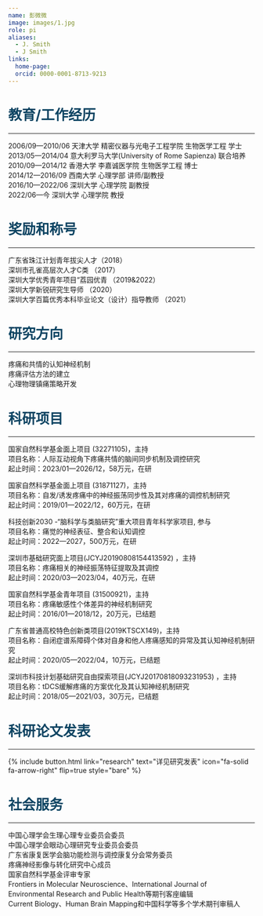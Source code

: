 ```yaml
---
name: 彭微微
image: images/1.jpg
role: pi
aliases:
  - J. Smith
  - J Smith
links:
  home-page: 
  orcid: 0000-0001-8713-9213
---
```


# <span style="color:rgb(14, 69, 99);">教育/工作经历</span>
<hr>
<p>
2006/09—2010/06  天津大学 精密仪器与光电子工程学院 生物医学工程 学士 <br>
2013/05—2014/04  意大利罗马大学(University of Rome Sapienza) 联合培养<br>
2010/09—2014/12  香港大学 李嘉诚医学院 生物医学工程 博士 <br>
2014/12—2016/09  西南大学 心理学部 讲师/副教授<br>
2016/10—2022/06  深圳大学 心理学院 副教授<br>
2022/06—今       深圳大学 心理学院 教授<br>
</p>

# <span style="color:rgb(14, 69, 99);">奖励和称号</span>
<hr>
<p>
广东省珠江计划青年拔尖人才（2018）<br>
深圳市孔雀高层次人才C类 （2017）<br>
深圳大学优秀青年项目“荔园优青 （2019&2022）<br>
深圳大学新锐研究生导师 （2020）<br>
深圳大学百篇优秀本科毕业论文（设计）指导教师 （2021）<br>
</p>

# <span style="color:rgb(14, 69, 99);">研究方向</span>
<hr>
<p>
疼痛和共情的认知神经机制<br>
疼痛评估方法的建立<br>
心理物理镇痛策略开发<br>
</p>


# <span style="color:rgb(14, 69, 99);">科研项目</span>
<hr>
<p>
国家自然科学基金面上项目 (32271105)，主持 <br>
项目名称：人际互动视角下疼痛共情的脑间同步机制及调控研究<br>
起止时间：2023/01—2026/12，58万元，在研<br>
</p>

<p>
国家自然科学基金面上项目 (31871127)，主持<br>
项目名称：自发/诱发疼痛中的神经振荡同步性及其对疼痛的调控机制研究<br>
起止时间：2019/01—2022/12，60万元，在研<br>
</p>

<p>
科技创新2030 -“脑科学与类脑研究”重大项目青年科学家项目, 参与<br>
项目名称：痛觉的神经表征、整合和认知调控<br>
起止时间：2022—2027，500万元，在研<br>
</p>

<p>
深圳市基础研究面上项目(JCYJ20190808154413592) ，主持<br>
项目名称：疼痛相关的神经振荡特征提取及其调控<br>
起止时间：2020/03—2023/04，40万元，在研<br>
</p>

<p>
国家自然科学基金青年项目 (31500921)，主持<br>
项目名称：疼痛敏感性个体差异的神经机制研究<br>
起止时间：2016/01—2018/12，20万元，已结题<br>
</p>

<p>
广东省普通高校特色创新类项目(2019KTSCX149)，主持<br>
项目名称：自闭症谱系障碍个体对自身和他人疼痛感知的异常及其认知神经机制研究<br>
起止时间：2020/05—2022/04，10万元，已结题<br>
</p>

<p>
深圳市科技计划基础研究自由探索项目(JCYJ20170818093231953) ，主持<br>
项目名称：tDCS缓解疼痛的方案优化及其认知神经机制研究<br>
起止时间：2018/05—2021/03，30万元，已结题<br>
</p>

# <span style="color:rgb(14, 69, 99);">科研论文发表</span>
<hr>
{%
  include button.html
  link="research"
  text="详见研究发表"
  icon="fa-solid fa-arrow-right"
  flip=true
  style="bare"
%}

# <span style="color:rgb(14, 69, 99);">社会服务</span>
<hr>
中国心理学会生理心理专业委员会委员<br>
中国心理学会眼动心理研究专业委员会委员<br>
广东省康复医学会脑功能检测与调控康复分会常务委员<br>
疼痛神经影像与转化研究中心成员<br>
国家自然科学基金评审专家<br>
Frontiers in Molecular Neuroscience、International Journal of Environmental Research and Public Health等期刊客座编辑<br>
Current Biology、Human Brain Mapping和中国科学等多个学术期刊审稿人<br>